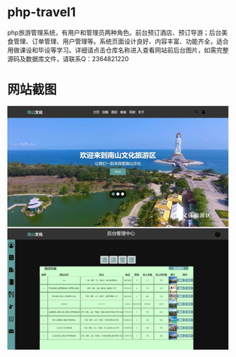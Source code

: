 # php-travel1
php旅游管理系统，有用户和管理员两种角色。前台预订酒店、预订导游；后台美食管理、订单管理、用户管理等。系统页面设计良好、内容丰富、功能齐全，适合用做课设和毕设等学习。详细请点击仓库名称进入查看网站前后台图片，如需完整源码及数据库文件，请联系Q：2364821220
# 网站截图
![image](https://github.com/hzl0898/php-travel1/blob/main/网站首页.png)
![image](https://github.com/hzl0898/php-travel1/blob/main/后台酒店管理.png)

